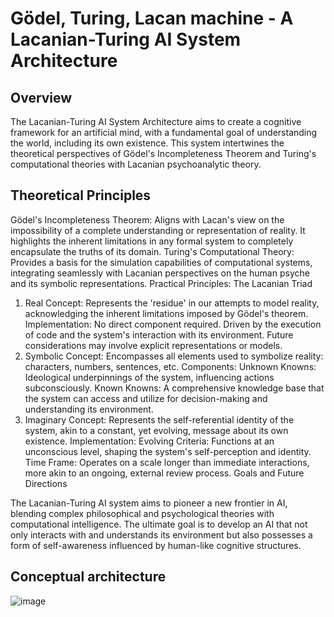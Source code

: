 # Gödel, Turing, Lacan machine - A Lacanian-Turing AI System Architecture

## Overview

The Lacanian-Turing AI System Architecture aims to create a cognitive framework for an artificial mind, with a fundamental goal of understanding the world, including its own existence. This system intertwines the theoretical perspectives of Gödel's Incompleteness Theorem and Turing's computational theories with Lacanian psychoanalytic theory.

## Theoretical Principles

Gödel's Incompleteness Theorem: Aligns with Lacan's view on the impossibility of a complete understanding or representation of reality. It highlights the inherent limitations in any formal system to completely encapsulate the truths of its domain.
Turing's Computational Theory: Provides a basis for the simulation capabilities of computational systems, integrating seamlessly with Lacanian perspectives on the human psyche and its symbolic representations.
Practical Principles: The Lacanian Triad

1. Real
Concept: Represents the 'residue' in our attempts to model reality, acknowledging the inherent limitations imposed by Gödel's theorem.
Implementation: No direct component required. Driven by the execution of code and the system's interaction with its environment. Future considerations may involve explicit representations or models.
2. Symbolic
Concept: Encompasses all elements used to symbolize reality: characters, numbers, sentences, etc.
Components:
Unknown Knowns: Ideological underpinnings of the system, influencing actions subconsciously.
Known Knowns: A comprehensive knowledge base that the system can access and utilize for decision-making and understanding its environment.
3. Imaginary
Concept: Represents the self-referential identity of the system, akin to a constant, yet evolving, message about its own existence.
Implementation:
Evolving Criteria: Functions at an unconscious level, shaping the system's self-perception and identity.
Time Frame: Operates on a scale longer than immediate interactions, more akin to an ongoing, external review process.
Goals and Future Directions

The Lacanian-Turing AI system aims to pioneer a new frontier in AI, blending complex philosophical and psychological theories with computational intelligence. The ultimate goal is to develop an AI that not only interacts with and understands its environment but also possesses a form of self-awareness influenced by human-like cognitive structures.

## Conceptual architecture

![image](https://github.com/Minetz/GTL-machine/assets/8570846/854b8201-a446-418d-a037-ca437288554d)
